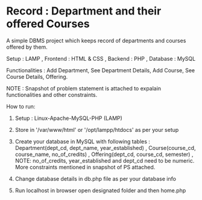 # Record : Department and their offered Courses

A simple DBMS project which keeps record of departments and courses offered by them.

Setup : LAMP , Frontend : HTML & CSS , Backend : PHP , Database : MySQL

Functionalities :
Add Department, See Department Details, Add Course, See Course Details, Offering.

NOTE : Snapshot of problem statement is attached to expalain functionalities and other constraints.



How to run:
1) Setup : Linux-Apache-MySQL-PHP (LAMP)
    
2) Store in '/var/www/html' or '/opt/lampp/htdocs' as per your setup
    
3) Create your database in MySQL with following tables :
   Department(dept_cd, dept_name, year_established) , 
   Course(course_cd, course_name, no_of_credits) , 
   Offering(dept_cd, course_cd, semester) , 
   NOTE: no_of_credits, year_established and dept_cd need to be numeric. More constraints mentioned in snapshot of PS attached.

4) Change database details in db.php file as per your database info
    
5) Run localhost in browser open designated folder and then home.php
